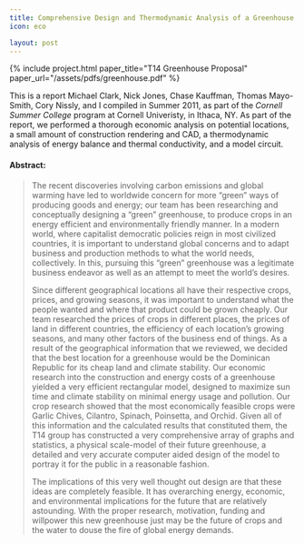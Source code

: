 ```yaml
---
title: Comprehensive Design and Thermodynamic Analysis of a Greenhouse
icon: eco

layout: post
---
```


{% include project.html
   paper_title="T14 Greenhouse Proposal"
   paper_url="/assets/pdfs/greenhouse.pdf"
   %}

This is a report Michael Clark, Nick Jones, Chase Kauffman, Thomas Mayo-Smith,
Cory Nissly, and I compiled in Summer 2011, as part of the _Cornell Summer
College_ program at Cornell Univeristy, in Ithaca, NY. As part of the report, we
performed a thorough economic analysis on potential locations, a small amount of
construction rendering and CAD, a thermodynamic analysis of energy balance and
thermal conductivity, and a model circuit.

#### Abstract:

> The recent discoveries involving carbon emissions and global warming have led
> to worldwide concern for more “green” ways of producing goods and energy; our
> team has been researching and conceptually designing a “green” greenhouse, to
> produce crops in an energy efficient and environmentally friendly manner. In a
> modern world, where capitalist democratic policies reign in most civilized
> countries, it is important to understand global concerns and to adapt business
> and production methods to what the world needs, collectively. In this,
> pursuing this “green” greenhouse was a legitimate business endeavor as well as
> an attempt to meet the world’s desires.
>
> Since different geographical locations all have their respective crops,
> prices, and growing seasons, it was important to understand what the people
> wanted and where that product could be grown cheaply. Our team researched the
> prices of crops in different places, the prices of land in different
> countries, the efficiency of each location’s growing seasons, and many other
> factors of the business end of things. As a result of the geographical
> information that we reviewed, we decided that the best location for a
> greenhouse would be the Dominican Republic for its cheap land and climate
> stability. Our economic research into the construction and energy costs of a
> greenhouse yielded a very efficient rectangular model, designed to maximize
> sun time and climate stability on minimal energy usage and pollution. Our crop
> research showed that the most economically feasible crops were Garlic Chives,
> Cilantro, Spinach, Poinsetta, and Orchid. Given all of this information and
> the calculated results that constituted them, the T14 group has constructed a
> very comprehensive array of graphs and statistics, a physical scale-model of
> their future greenhouse, a detailed and very accurate computer aided design of
> the model to portray it for the public in a reasonable fashion.
>
> The implications of this very well thought out design are that these ideas are
> completely feasible. It has overarching energy, economic, and environmental
> implications for the future that are relatively astounding. With the proper
> research, motivation, funding and willpower this new greenhouse just may be
> the future of crops and the water to douse the fire of global energy demands.

